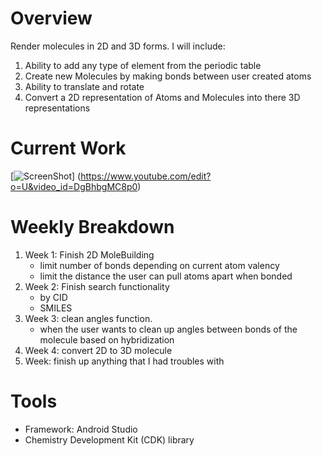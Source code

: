 # Overview

Render molecules in 2D and 3D forms. I will include:
1) Ability to add any type of element from the periodic table
2) Create new Molecules by making bonds between user created atoms
3) Ability to translate and rotate
4) Convert a 2D representation of Atoms and Molecules into there 3D representations

# Current Work

[![ScreenShot](https://raw.githubusercontent.com/RJ45toCerebrum/ComputerGraphics/FinalProject/FinalProject/Screen%20Shot%202017-03-28%20at%205.58.08%20PM.png)]
(https://www.youtube.com/edit?o=U&video_id=DgBhbgMC8p0)

# Weekly Breakdown
1. Week 1: Finish 2D MoleBuilding
    * limit number of bonds depending on current atom valency
    * limit the distance the user can pull atoms apart when bonded
2. Week 2: Finish search functionality
    * by CID
    * SMILES
3. Week 3: clean angles function.
    * when the user wants to clean up angles between bonds of the molecule based on hybridization
4. Week 4: convert 2D to 3D molecule
5. Week: finish up anything that I had troubles with

# Tools

* Framework: Android Studio
* Chemistry Development Kit (CDK) library
